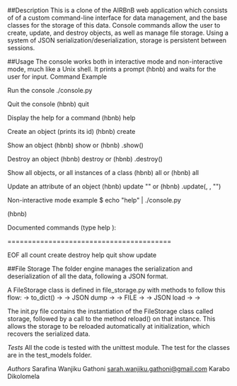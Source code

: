##Description
This is a clone of the AIRBnB web application which consists of of a custom command-line interface for data management, and the base classes for the storage of this data. Console commands allow the user to create, update, and destroy objects, as well as manage file storage. Using a system of JSON serialization/deserialization, storage is persistent between sessions.

##Usage
The console works both in interactive mode and non-interactive mode, much like a Unix shell. It prints a prompt (hbnb) and waits for the user for input.
Command	Example

Run the console	./console.py

Quit the console	(hbnb) quit

Display the help for a command	(hbnb) help <command>

Create an object (prints its id)	(hbnb) create <class>

Show an object	(hbnb) show <class> <id> or (hbnb) <class>.show(<id>)

Destroy an object	(hbnb) destroy <class> <id> or (hbnb) <class>.destroy(<id>)

Show all objects, or all instances of a class	(hbnb) all or (hbnb) all <class>

Update an attribute of an object	(hbnb) update <class> <id> <attribute name> "<attribute value>" or (hbnb) <class>.update(<id>, <attribute name>, "<attribute value>")

Non-interactive mode example
$ echo "help" | ./console.py

(hbnb)



Documented commands (type help <topic>):

========================================

EOF  all  count  create  destroy  help  quit  show  update

##File Storage
The folder engine manages the serialization and deserialization of all the data, following a JSON format.



A FileStorage class is defined in file_storage.py with methods to follow this flow: <object> -> to_dict() -> <dictionary> -> JSON dump -> <json string> -> FILE -> <json string> -> JSON load -> <dictionary> -> <object>



The init.py file contains the instantiation of the FileStorage class called storage, followed by a call to the method reload() on that instance. This allows the storage to be reloaded automatically at initialization, which recovers the serialized data.

*Tests*
All the code is tested with the unittest module. The test for the classes are in the test_models folder.

*Authors*
Sarafina Wanjiku Gathoni <sarah.wanjiku.gathoni@gmail.com>
Karabo Dikolomela
